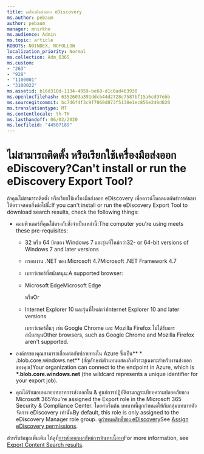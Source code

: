 ```yaml
---
title: เครื่องมือส่งออก eDiscovery
ms.author: pebaum
author: pebaum
manager: mnirkhe
ms.audience: Admin
ms.topic: article
ROBOTS: NOINDEX, NOFOLLOW
localization_priority: Normal
ms.collection: Adm_O365
ms.custom:
- "263"
- "928"
- "1100001"
- "3100022"
ms.assetid: b16d310d-1134-4959-be68-d1c0ad463930
ms.openlocfilehash: 6352603a391ddcb44d2728c7587bf15a6cd97ebb
ms.sourcegitcommit: bc7d6f4f3c9f7060d073f5130e1ec856e248d020
ms.translationtype: MT
ms.contentlocale: th-TH
ms.lasthandoff: 06/02/2020
ms.locfileid: "44507189"
---
```

# <a name="cant-install-or-run-the-ediscovery-export-tool"></a><span data-ttu-id="95a87-102">ไม่สามารถติดตั้ง หรือเรียกใช้เครื่องมือส่งออก eDiscovery?</span><span class="sxs-lookup"><span data-stu-id="95a87-102">Can't install or run the eDiscovery Export Tool?</span></span>

<span data-ttu-id="95a87-103">ถ้าคุณไม่สามารถติดตั้ง หรือเรียกใช้เครื่องมือส่งออก eDiscovery เพื่อดาวน์โหลดผลลัพธ์การค้นหา ให้ตรวจสอบสิ่งต่อไปนี้:</span><span class="sxs-lookup"><span data-stu-id="95a87-103">If you can't install or run the eDiscovery Export Tool to download search results, check the following things:</span></span>
  
- <span data-ttu-id="95a87-104">คอมพิวเตอร์ที่คุณใช้ตรงกับสิ่งจําเป็นเหล่านี้:</span><span class="sxs-lookup"><span data-stu-id="95a87-104">The computer you're using meets these pre-requisites:</span></span>

  - <span data-ttu-id="95a87-105">32 หรือ 64 บิตของ Windows 7 และรุ่นที่ใหม่กว่า</span><span class="sxs-lookup"><span data-stu-id="95a87-105">32- or 64-bit versions of Windows 7 and later versions</span></span>

  - <span data-ttu-id="95a87-106">กรอบงาน .NET ของ Microsoft 4.7</span><span class="sxs-lookup"><span data-stu-id="95a87-106">Microsoft .NET Framework 4.7</span></span>

  - <span data-ttu-id="95a87-107">เบราว์เซอร์ที่สนับสนุน:</span><span class="sxs-lookup"><span data-stu-id="95a87-107">A supported browser:</span></span>

  - <span data-ttu-id="95a87-108">Microsoft Edge</span><span class="sxs-lookup"><span data-stu-id="95a87-108">Microsoft Edge</span></span>

    <span data-ttu-id="95a87-109">หรือ</span><span class="sxs-lookup"><span data-stu-id="95a87-109">Or</span></span>

  - <span data-ttu-id="95a87-110">Internet Explorer 10 และรุ่นที่ใหม่กว่า</span><span class="sxs-lookup"><span data-stu-id="95a87-110">Internet Explorer 10 and later versions</span></span>

    <span data-ttu-id="95a87-111">เบราว์เซอร์อื่นๆ เช่น Google Chrome และ Mozilla Firefox ไม่ได้รับการสนับสนุน</span><span class="sxs-lookup"><span data-stu-id="95a87-111">Other browsers, such as Google Chrome and Mozilla Firefox aren't supported.</span></span>

- <span data-ttu-id="95a87-112">องค์กรของคุณสามารถเชื่อมต่อกับปลายทางใน Azure ซึ่งเป็น\*\* \* .blob.core.windows.net\*\* (สัญลักษณ์ตัวแทนแสดงถึงตัวระบุเฉพาะสําหรับงานส่งออกของคุณ)</span><span class="sxs-lookup"><span data-stu-id="95a87-112">Your organization can connect to the endpoint in Azure, which is **\*.blob.core.windows.net** (the wildcard represents a unique identifier for your export job).</span></span>

- <span data-ttu-id="95a87-113">คุณได้รับมอบหมายบทบาทการส่งออกใน &amp; ศูนย์การปฏิบัติตามกฎระเบียบความปลอดภัยของ Microsoft 365</span><span class="sxs-lookup"><span data-stu-id="95a87-113">You're assigned the Export role in the Microsoft 365 Security &amp; Compliance Center.</span></span> <span data-ttu-id="95a87-114">โดยค่าเริ่มต้น บทบาทนี้ถูกกําหนดให้กับกลุ่มบทบาทตัวจัดการ eDiscovery เท่านั้น</span><span class="sxs-lookup"><span data-stu-id="95a87-114">By default, this role is only assigned to the eDiscovery Manager role group.</span></span> <span data-ttu-id="95a87-115">ดู[กําหนดสิทธิ์ของ eDiscovery](https://docs.microsoft.com/microsoft-365/compliance/assign-ediscovery-permissions)</span><span class="sxs-lookup"><span data-stu-id="95a87-115">See [Assign eDiscovery permissions](https://docs.microsoft.com/microsoft-365/compliance/assign-ediscovery-permissions).</span></span>

<span data-ttu-id="95a87-116">สําหรับข้อมูลเพิ่มเติม ให้ดูที่[การส่งออกผลลัพธ์การค้นหาเนื้อหา](https://docs.microsoft.com/microsoft-365/compliance/export-search-results)</span><span class="sxs-lookup"><span data-stu-id="95a87-116">For more information, see [Export Content Search results](https://docs.microsoft.com/microsoft-365/compliance/export-search-results).</span></span>
  